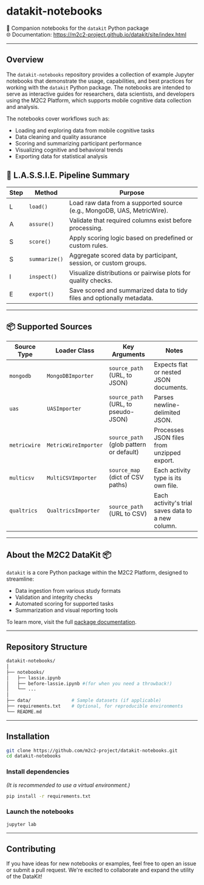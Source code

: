 # datakit-notebooks  
📓 Companion notebooks for the `datakit` Python package  
🌐 Documentation: https://m2c2-project.github.io/datakit/site/index.html

---

## Overview  
The `datakit-notebooks` repository provides a collection of example Jupyter notebooks that demonstrate the usage, capabilities, and best practices for working with the `datakit` Python package. The notebooks are intended to serve as interactive guides for researchers, data scientists, and developers using the M2C2 Platform, which supports mobile cognitive data collection and analysis.

The notebooks cover workflows such as:

- Loading and exploring data from mobile cognitive tasks  
- Data cleaning and quality assurance  
- Scoring and summarizing participant performance  
- Visualizing cognitive and behavioral trends  
- Exporting data for statistical analysis  


## 🧠 L.A.S.S.I.E. Pipeline Summary

| Step | Method           | Purpose                                                                 |
|------|------------------|-------------------------------------------------------------------------|
| L    | `load()`         | Load raw data from a supported source (e.g., MongoDB, UAS, MetricWire). |
| A    | `assure()`       | Validate that required columns exist before processing.                 |
| S    | `score()`        | Apply scoring logic based on predefined or custom rules.                |
| S    | `summarize()`    | Aggregate scored data by participant, session, or custom groups.        |
| I    | `inspect()`      | Visualize distributions or pairwise plots for quality checks.           |
| E    | `export()`       | Save scored and summarized data to tidy files and optionally metadata.  |

---


## 📦 Supported Sources

| Source Type   | Loader Class          | Key Arguments                            | Notes                                 |
|---------------|------------------------|-------------------------------------------|----------------------------------------|
| `mongodb`     | `MongoDBImporter`      | `source_path` (URL, to JSON)                      | Expects flat or nested JSON documents. |
| `uas`         | `UASImporter`          | `source_path` (URL, to pseudo-JSON)                       | Parses newline-delimited JSON.         |
| `metricwire`  | `MetricWireImporter`   | `source_path` (glob pattern or default)   | Processes JSON files from unzipped export. |
| `multicsv`    | `MultiCSVImporter`     | `source_map` (dict of CSV paths)          | Each activity type is its own file.    |
| `qualtrics`    | `QualtricsImporter`     | `source_path` (URL to CSV)         | Each activity's trial saves data to a new column.    |


---

## About the M2C2 DataKit 📦  

`datakit` is a core Python package within the M2C2 Platform, designed to streamline:

- Data ingestion from various study formats  
- Validation and integrity checks  
- Automated scoring for supported tasks  
- Summarization and visual reporting tools  

To learn more, visit the full [package documentation](https://m2c2-project.github.io/datakit/site/index.html).

---

## Repository Structure

```bash
datakit-notebooks/
│
├── notebooks/
│   ├── lassie.ipynb
│   ├── before-lassie.ipynb #(for when you need a throwback!)
│   └── ...
│
├── data/               # Sample datasets (if applicable)
├── requirements.txt    # Optional, for reproducible environments
└── README.md
```

---

## Installation

```bash
git clone https://github.com/m2c2-project/datakit-notebooks.git
cd datakit-notebooks
```

### Install dependencies  
*(It is recommended to use a virtual environment.)*

```bash
pip install -r requirements.txt
```

### Launch the notebooks

```bash
jupyter lab
```

---

## Contributing  

If you have ideas for new notebooks or examples, feel free to open an issue or submit a pull request. We're excited to collaborate and expand the utility of the DataKit!
